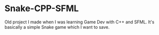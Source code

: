 # Snake-CPP-SFML
Old project I made when I was learning Game Dev with C++ and SFML. It's basically a simple Snake game which I want to save.

